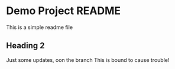 # Demo Project README

This is a simple readme file


## Heading 2

Just some updates, oon the branch
This is bound to cause trouble! 
